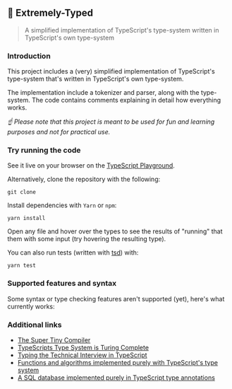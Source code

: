 ## 🐬 Extremely-Typed

> A simplified implementation of TypeScript's type-system written in TypeScript's own type-system

### Introduction

This project includes a (very) simplified implementation of TypeScript's type-system that's written in TypeScript's own type-system.

The implementation include a tokenizer and parser, along with the type-system. The code contains comments explaining in detail how everything works.

*☝ Please note that this project is meant to be used for fun and learning purposes and not for practical use.*

### Try running the code

See it live on your browser on the [TypeScript Playground]().

Alternatively, clone the repository with the following:

```
git clone
```

Install dependencies with `Yarn` or `npm`:

```
yarn install
```

Open any file and hover over the types to see the results of "running" that them with some input (try hovering the resulting type).

You can also run tests (written with [tsd]()) with:

```
yarn test
```

### Supported features and syntax

Some syntax or type checking features aren't supported (yet), here's what currently works:

### Additional links

- [The Super Tiny Compiler](https://github.com/jamiebuilds/the-super-tiny-compiler)
- [TypeScripts Type System is Turing Complete](https://github.com/microsoft/TypeScript/issues/14833)
- [Typing the Technical Interview in TypeScript](https://gal.hagever.com/posts/typing-the-technical-interview-in-typescript/)
- [Functions and algorithms implemented purely with TypeScript's type system](https://github.com/ronami/meta-typing)
- [A SQL database implemented purely in TypeScript type annotations](https://github.com/codemix/ts-sql)
